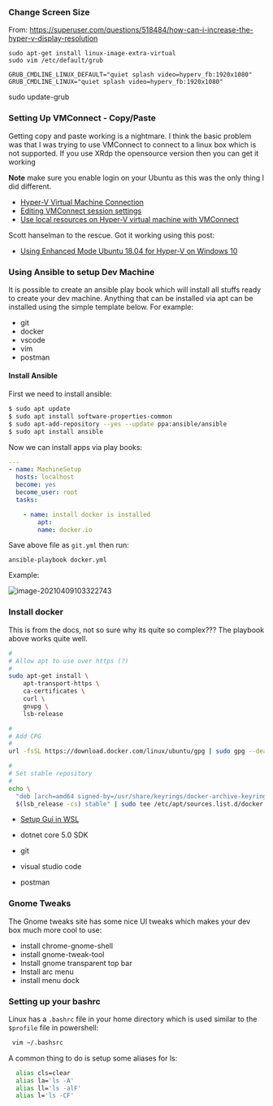 ### Change Screen Size

From: https://superuser.com/questions/518484/how-can-i-increase-the-hyper-v-display-resolution

	sudo apt-get install linux-image-extra-virtual
	sudo vim /etc/default/grub
	
	GRUB_CMDLINE_LINUX_DEFAULT="quiet splash video=hyperv_fb:1920x1080"
	GRUB_CMDLINE_LINUX="quiet splash video=hyperv_fb:1920x1080"

sudo update-grub

### Setting Up VMConnect - Copy/Paste

Getting copy and paste working is a nightmare. I think the basic problem was that I was trying to use VMConnect to connect to a linux box which is not supported. If you use XRdp the opensource version then you can get it working

**Note** make sure you enable login on your Ubuntu as this was the only thing I did different.

* [Hyper-V Virtual Machine Connection](https://docs.microsoft.com/en-gb/windows-server/virtualization/hyper-v/learn-more/hyper-v-virtual-machine-connect)
* [Editing VMConnect session settings](https://docs.microsoft.com/en-us/virtualization/community/team-blog/2017/20170202-editing-vmconnect-session-settings)
* [Use local resources on Hyper-V virtual machine with VMConnect](https://docs.microsoft.com/en-us/windows-server/virtualization/hyper-v/learn-more/use-local-resources-on-hyper-v-virtual-machine-with-vmconnect#requirements-for-using-local-resources)

Scott hanselman to the rescue. Got it working using this post:

* [Using Enhanced Mode Ubuntu 18.04 for Hyper-V on Windows 10](https://www.hanselman.com/blog/using-enhanced-mode-ubuntu-1804-for-hyperv-on-windows-10)

### Using Ansible to setup Dev Machine

It is possible to create an ansible play book which will install all stuffs ready to create your dev machine. Anything that can be installed via apt can be installed using the simple template below. For example:

* git
* docker
* vscode
* vim
* postman

#### Install Ansible

First we need to install ansible:

```bash
$ sudo apt update
$ sudo apt install software-properties-common
$ sudo apt-add-repository --yes --update ppa:ansible/ansible
$ sudo apt install ansible
```

Now we can install apps via play books:

```yaml
---
- name: MachineSetup
  hosts: localhost 
  become: yes
  become_user: root
  tasks:

    - name: install docker is installed
        apt:
        name: docker.io 
```

Save above file as `git.yml` then run:

```
ansible-playbook docker.yml
```

Example:

![image-20210409103322743](D:\Code\secondlife\Blog\.images\ansible-play-example-install-docker.png)



### Install docker

This is from the docs, not so sure why its quite so complex??? The playbook above works quite well.


```bash
#
# Allow apt to use over https (?)
#
sudo apt-get install \
    apt-transport-https \
    ca-certificates \
    curl \
    gnupg \
    lsb-release

#
# Add CPG
#
url -fsSL https://download.docker.com/linux/ubuntu/gpg | sudo gpg --dearmor -o /usr/share/keyrings/docker-archive-keyring.gpg

#
# Set stable repository
#
echo \
  "deb [arch=amd64 signed-by=/usr/share/keyrings/docker-archive-keyring.gpg] https://download.docker.com/linux/ubuntu \
  $(lsb_release -cs) stable" | sudo tee /etc/apt/sources.list.d/docker.list > /dev/null

```

- [Setup Gui in WSL](https://medium.com/@japheth.yates/the-complete-wsl2-gui-setup-2582828f4577)

- dotnet core 5.0 SDK
- git
- visual studio code
- postman

### Gnome Tweaks

The Gnome tweaks site has some nice UI tweaks which makes your dev box much more cool to use:

- install chrome-gnome-shell
- install gnome-tweak-tool
- Install gnome transparent top bar
- Install arc menu
- install menu dock

### Setting up your bashrc

Linux has a `.bashrc` file in your home directory which is used similar to the `$profile` file in powershell:

```bash
 vim ~/.bashsrc
```

A common thing to do is setup some aliases for ls:

```bash
  alias cls=clear
  alias la='ls -A'
  alias ll='ls -alF'
  alias l='ls -CF'
```

